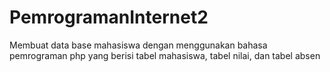 # PemrogramanInternet2
Membuat data base mahasiswa dengan menggunakan bahasa pemrograman php yang berisi tabel mahasiswa, tabel nilai, dan tabel absen
